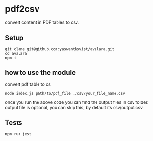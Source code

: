 # pdf2csv

convert content in PDF tables to csv.

## Setup
```
git clone git@github.com:yaswanthsvist/avalara.git
cd avalara
npm i
```
## how to use the module
convert pdf table to cs
```
node index.js path/to/pdf_file ./csv/your_file_name.csv
```
once you run the above code you can find the output files in csv folder.
output file is optional, you can skip this, by default its csv/output.csv
## Tests
```
npm run jest
```
